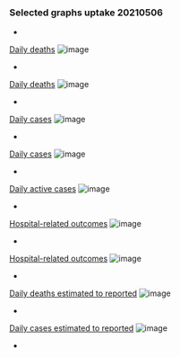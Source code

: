 ### Selected graphs uptake 20210506

*

[Daily deaths](https://github.com/pourmalek/covir2/blob/main/20210506/output/merge/graph%2011a%20COVID-19%20daily%20deaths%2C%20Iran%2C%20reference%20scenarios.pdf)
![image](https://user-images.githubusercontent.com/30849720/117502737-ca2c6780-af34-11eb-9bbe-808d624a60ff.png)

*

[Daily deaths](https://github.com/pourmalek/covir2/blob/main/20210506/output/merge/graph%2012a%20COVID-19%20daily%20deaths%2C%20Iran%2C%20reference%20scenarios%2C%202020-12-01%20on.pdf)
![image](https://user-images.githubusercontent.com/30849720/117505776-71ab9900-af39-11eb-98ab-0695e6f0d1e4.png)

*

[Daily cases](https://github.com/pourmalek/covir2/blob/main/20210506/output/merge/graph%2021a%20COVID-19%20daily%20cases%2C%20Iran%2C%20reference%20scenarios.pdf)
![image](https://user-images.githubusercontent.com/30849720/117505927-b0d9ea00-af39-11eb-8433-ef57a1f8c0f1.png)

*

[Daily cases](https://github.com/pourmalek/covir2/blob/main/20210506/output/merge/graph%2022a%20COVID-19%20daily%20cases%2C%20Iran%2C%20reference%20scenarios%2C%202020-12-01%20on.pdf)
![image](https://user-images.githubusercontent.com/30849720/117506097-e383e280-af39-11eb-8f99-d26016f8dcf5.png)

*

[Daily active cases](https://github.com/pourmalek/covir2/blob/main/20210506/output/merge/graph%2062.1%20COVID-19%20daily%20active%20cases%20wo%20GHAN%20Hijri.pdf)
![image](https://user-images.githubusercontent.com/30849720/117506272-2cd43200-af3a-11eb-85ac-27914629e797.png)

*

[Hospital-related outcomes](https://github.com/pourmalek/covir2/blob/main/20210506/output/merge/graph%2071%20COVID-19%20hospital-related%20outcomes.pdf)
![image](https://user-images.githubusercontent.com/30849720/117506395-6016c100-af3a-11eb-9ccc-bd6a8e2bc250.png)

*

[Hospital-related outcomes](https://github.com/pourmalek/covir2/blob/main/20210506/output/merge/graph%2073%20COVID-19%20hospital-related%20outcomes%2C%20wo%20extremes%2C%202020-12-01%20on.pdf)
![image](https://user-images.githubusercontent.com/30849720/117506520-92282300-af3a-11eb-94ea-5e0bc80b00fe.png)

*

[Daily deaths estimated to reported](https://github.com/pourmalek/covir2/blob/main/20210506/output/merge/graph%2091%20COVID-19%20daily%20deaths%20estimated%20to%20reported%2C%20Iran%2C%20reference%20scenarios.pdf)
![image](https://user-images.githubusercontent.com/30849720/117506719-ec28e880-af3a-11eb-95f5-a44bb2268ba7.png)

*

[Daily cases estimated to reported](https://github.com/pourmalek/covir2/blob/main/20210506/output/merge/graph%2093%20COVID-19%20daily%20cases%20estimated%20to%20reported%2C%20Iran%2C%20reference%20scenarios%2C%202021-01-01%20on.pdf) 
![image](https://user-images.githubusercontent.com/30849720/117506957-47f37180-af3b-11eb-8670-64a94a412be4.png)

*

